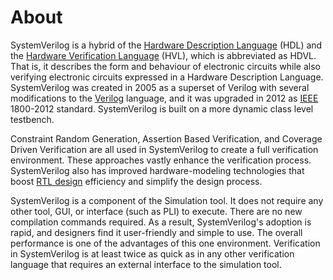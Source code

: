# About

SystemVerilog is a hybrid of the [Hardware Description Language][HDL] (HDL) and the [Hardware Verification Language][HVL] (HVL), which is abbreviated as HDVL. That is, it describes the form and behaviour of electronic circuits while also verifying electronic circuits expressed in a Hardware Description Language. SystemVerilog was created in 2005 as a superset of Verilog with several modifications to the [Verilog][Verilog] language, and it was upgraded in 2012 as [IEEE][IEEE] 1800-2012 standard. SystemVerilog is built on a more dynamic class level testbench.

Constraint Random Generation, Assertion Based Verification, and Coverage Driven Verification are all used in SystemVerilog to create a full verification environment. These approaches vastly enhance the verification process. SystemVerilog also has improved hardware-modeling technologies that boost [RTL design][RTL-Design] efficiency and simplify the design process.

SystemVerilog is a component of the Simulation tool. It does not require any other tool, GUI, or interface (such as PLI) to execute. There are no new compilation commands required. As a result, SystemVerilog's adoption is rapid, and designers find it user-friendly and simple to use. The overall performance is one of the advantages of this one environment. Verification in SystemVerilog is at least twice as quick as in any other verification language that requires an external interface to the simulation tool.


[HDL]: https://en.wikipedia.org/wiki/Hardware_description_language
[HVL]: https://en.wikipedia.org/wiki/Hardware_verification_language
[Verilog]: https://en.wikipedia.org/wiki/Verilog
[IEEE]: https://en.wikipedia.org/wiki/IEEE_Standards_Association#Notable_IEEE_Standards_committees_and_formats
[RTL-Design]: https://hardwarebee.com/the-ultimate-guide-to-rtl-design/

